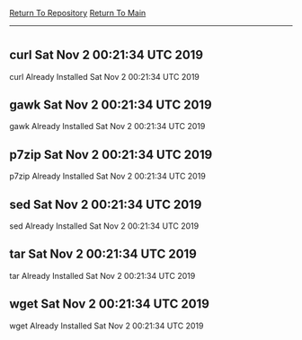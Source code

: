 [Return To Repository](https://github.com/deathbybandaid/piholeparser/)
[Return To Main](https://github.com/deathbybandaid/piholeparser/blob/master/RecentRunLogs/Mainlog.md)
____________________________________
# 
## curl Sat Nov 2 00:21:34 UTC 2019
curl Already Installed Sat Nov 2 00:21:34 UTC 2019
## gawk Sat Nov 2 00:21:34 UTC 2019
gawk Already Installed Sat Nov 2 00:21:34 UTC 2019
## p7zip Sat Nov 2 00:21:34 UTC 2019
p7zip Already Installed Sat Nov 2 00:21:34 UTC 2019
## sed Sat Nov 2 00:21:34 UTC 2019
sed Already Installed Sat Nov 2 00:21:34 UTC 2019
## tar Sat Nov 2 00:21:34 UTC 2019
tar Already Installed Sat Nov 2 00:21:34 UTC 2019
## wget Sat Nov 2 00:21:34 UTC 2019
wget Already Installed Sat Nov 2 00:21:34 UTC 2019
